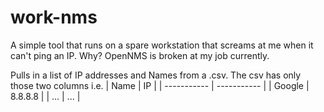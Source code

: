 # work-nms

A simple tool that runs on a spare workstation that screams at me when it can't ping an IP. Why? OpenNMS is broken at my job currently.

Pulls in a list of IP addresses and Names from a .csv. The csv has only those two columns i.e.
| Name | IP |
| ----------- | ----------- |
| Google | 8.8.8.8 |
| ... | ... |
